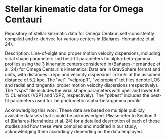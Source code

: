 # Stellar kinematic data for Omega Centauri

Repository of stellar kinematic data for Omega Centauri self-consistently compiled and re-derived for various centers in (Bañares-Hernández et al. 24).

Description: Line-of-sight and proper motion velocity dispersions, including virial shape parameters and best-fit parameters for alpha-beta-gamma profiles using the 3 kinematic centers considered in (Bañares-Hernández et al. 24) for Omega Centauri's kinematics. Data are in GravSphere format and units, with distances in kpc and velocity dispersions in km/s at the assumed distance of 5.2 kpc. The "vel", "velpropR", "velproptan" txt files denote LOS and radial and tangential proper motion velocity dispersions (respectively). The "vsps" file includes the virial shape parameters with uper and lower 68 % CL errors (VSP1 and VSP2, respectively). The "p0best" includes the best-fit parameters used for the photometric alpha-beta-gamma profile.

Acknowledging this work: These data are based on multiple publicly available datasets that should be acknowledged. Please refer to Section 3 of (Bañares-Hernández et al. 24) for a detailed description of each of these studies and how these were compiled and modified in our study, acknowledging them accordingly depending on the data employed.
